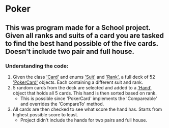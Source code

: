 # Poker

## This was program made for a School project. Given all ranks and suits of a card you are tasked to find the best hand possible of the five cards. Doesn't include two pair and full house.

### Understanding the code:
1. Given the class ['Card'](Poker/src/poker/Card.java) and enums ['Suit'](Poker/src/poker/Suit.java) and ['Rank'](Poker/src/poker/Rank.java), a full deck of 52 ['PokerCard'](Poker/src/poker/PokerCard.java) objects. Each containing a different suit and rank.
2. 5 random cards from the deck are selected and added to a ['Hand'](Poker/src/poker/Hand.java) object that holds all 5 cards. This hand is then sorted based on rank.
   * This is possible since 'PokerCard' implements the 'Compareable' and overrides the 'CompareTo' method.
3. All cards are then checked to see what score the hand has. Starts from highest possible score to least.
   * Project didn't include the hands for two pairs and full house.
